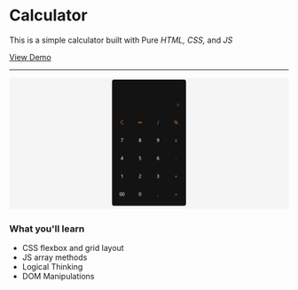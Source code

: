 # Calculator
This is a simple calculator built with Pure *HTML,* *CSS,* and *JS*

[View Demo](https://karan-kmr.github.io/Simple-Calculator/)

---

![alt text](./assets/output.png "This will be the final output")

### What you'll learn
* CSS flexbox and grid layout
* JS array methods
* Logical Thinking
* DOM Manipulations



